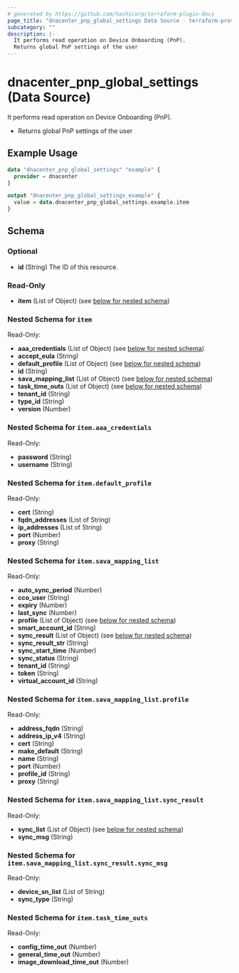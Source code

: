 ```yaml
---
# generated by https://github.com/hashicorp/terraform-plugin-docs
page_title: "dnacenter_pnp_global_settings Data Source - terraform-provider-dnacenter"
subcategory: ""
description: |-
  It performs read operation on Device Onboarding (PnP).
  Returns global PnP settings of the user
---
```


# dnacenter_pnp_global_settings (Data Source)

It performs read operation on Device Onboarding (PnP).

- Returns global PnP settings of the user

## Example Usage

```terraform
data "dnacenter_pnp_global_settings" "example" {
  provider = dnacenter
}

output "dnacenter_pnp_global_settings_example" {
  value = data.dnacenter_pnp_global_settings.example.item
}
```

<!-- schema generated by tfplugindocs -->
## Schema

### Optional

- **id** (String) The ID of this resource.

### Read-Only

- **item** (List of Object) (see [below for nested schema](#nestedatt--item))

<a id="nestedatt--item"></a>
### Nested Schema for `item`

Read-Only:

- **aaa_credentials** (List of Object) (see [below for nested schema](#nestedobjatt--item--aaa_credentials))
- **accept_eula** (String)
- **default_profile** (List of Object) (see [below for nested schema](#nestedobjatt--item--default_profile))
- **id** (String)
- **sava_mapping_list** (List of Object) (see [below for nested schema](#nestedobjatt--item--sava_mapping_list))
- **task_time_outs** (List of Object) (see [below for nested schema](#nestedobjatt--item--task_time_outs))
- **tenant_id** (String)
- **type_id** (String)
- **version** (Number)

<a id="nestedobjatt--item--aaa_credentials"></a>
### Nested Schema for `item.aaa_credentials`

Read-Only:

- **password** (String)
- **username** (String)


<a id="nestedobjatt--item--default_profile"></a>
### Nested Schema for `item.default_profile`

Read-Only:

- **cert** (String)
- **fqdn_addresses** (List of String)
- **ip_addresses** (List of String)
- **port** (Number)
- **proxy** (String)


<a id="nestedobjatt--item--sava_mapping_list"></a>
### Nested Schema for `item.sava_mapping_list`

Read-Only:

- **auto_sync_period** (Number)
- **cco_user** (String)
- **expiry** (Number)
- **last_sync** (Number)
- **profile** (List of Object) (see [below for nested schema](#nestedobjatt--item--sava_mapping_list--profile))
- **smart_account_id** (String)
- **sync_result** (List of Object) (see [below for nested schema](#nestedobjatt--item--sava_mapping_list--sync_result))
- **sync_result_str** (String)
- **sync_start_time** (Number)
- **sync_status** (String)
- **tenant_id** (String)
- **token** (String)
- **virtual_account_id** (String)

<a id="nestedobjatt--item--sava_mapping_list--profile"></a>
### Nested Schema for `item.sava_mapping_list.profile`

Read-Only:

- **address_fqdn** (String)
- **address_ip_v4** (String)
- **cert** (String)
- **make_default** (String)
- **name** (String)
- **port** (Number)
- **profile_id** (String)
- **proxy** (String)


<a id="nestedobjatt--item--sava_mapping_list--sync_result"></a>
### Nested Schema for `item.sava_mapping_list.sync_result`

Read-Only:

- **sync_list** (List of Object) (see [below for nested schema](#nestedobjatt--item--sava_mapping_list--sync_result--sync_list))
- **sync_msg** (String)

<a id="nestedobjatt--item--sava_mapping_list--sync_result--sync_list"></a>
### Nested Schema for `item.sava_mapping_list.sync_result.sync_msg`

Read-Only:

- **device_sn_list** (List of String)
- **sync_type** (String)




<a id="nestedobjatt--item--task_time_outs"></a>
### Nested Schema for `item.task_time_outs`

Read-Only:

- **config_time_out** (Number)
- **general_time_out** (Number)
- **image_download_time_out** (Number)


